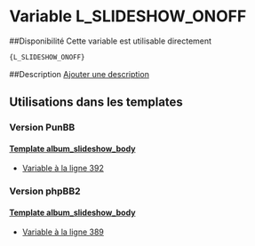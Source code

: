 # Variable L_SLIDESHOW_ONOFF

##Disponibilité
Cette variable est utilisable directement

```html
{L_SLIDESHOW_ONOFF}
```

##Description
[Ajouter une description](https://fa-tvars.appspot.com/var/L_SLIDESHOW_ONOFF)

## Utilisations dans les templates

### Version PunBB

#### [Template album_slideshow_body](punbb/album_slideshow_body.md#readme)
* [Variable &agrave; la ligne 392](../punbb/album_slideshow_body.tpl#L392)

### Version phpBB2

#### [Template album_slideshow_body](subsilver/album_slideshow_body.md#readme)
* [Variable &agrave; la ligne 389](../subsilver/album_slideshow_body.tpl#L389)